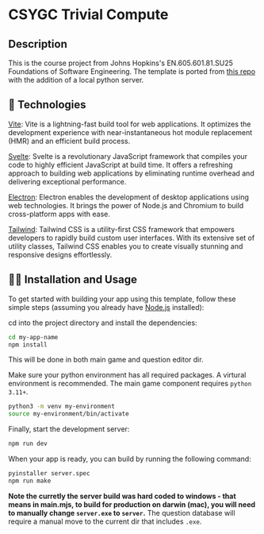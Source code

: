 # CSYGC Trivial Compute

## Description
This is the course project from Johns Hopkins's EN.605.601.81.SU25 Foundations of Software Engineering. The template is ported from [this repo](https://github.com/feernandobraga/vitesvelctron) with the addition of a local python server.

## 🧋 Technologies
[Vite](https://vitejs.dev/): Vite is a lightning-fast build tool for web applications. It optimizes the development experience with near-instantaneous hot module replacement (HMR) and an efficient build process.

[Svelte](https://svelte.dev/): Svelte is a revolutionary JavaScript framework that compiles your code to highly efficient JavaScript at build time. It offers a refreshing approach to building web applications by eliminating runtime overhead and delivering exceptional performance.

[Electron](https://www.electronjs.org/): Electron enables the development of desktop applications using web technologies. It brings the power of Node.js and Chromium to build cross-platform apps with ease.

[Tailwind](https://tailwindcss.com/): Tailwind CSS is a utility-first CSS framework that empowers developers to rapidly build custom user interfaces. With its extensive set of utility classes, Tailwind CSS enables you to create visually stunning and responsive designs effortlessly.

## 👨‍💻 Installation and Usage
To get started with building your app using this template, follow these simple steps (assuming you already have [Node.js](https://nodejs.org/) installed):

cd into the project directory and install the dependencies:
```bash
cd my-app-name
npm install
```
This will be done in both main game and question editor dir.

Make sure your python environment has all required packages. A virtural environment is recommended. The main game component requires `python 3.11+`.

```bash
python3 -m venv my-environment
source my-environment/bin/activate
```

Finally, start the development server:
```bash
npm run dev
```

When your app is ready, you can build by running the following command:
```bash
pyinstaller server.spec
npm run make
```

**Note the curretly the server build was hard coded to windows - that means in main.mjs, to build for production on darwin (mac), you will need to manually change `server.exe` to `server`.**
The question database will require a manual move to the current dir that includes `.exe`. 

